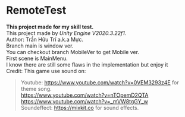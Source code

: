 # RemoteTest
**This project made for my skill test.**  
This project made by _Unity Engine V2020.3.22f1._   
Author: Trần Hữu Trí a.k.a Mực.  
Branch main is window ver.  
You can checkout branch MobileVer to get Mobile ver.  
First scene is MainMenu.  
I know there are still some flaws in the implementation but enjoy it  
Credit: This game use sound on:  
> Youtube: https://www.youtube.com/watch?v=0VEM3293z4E for theme song.  
> https://www.youtube.com/watch?v=nTOpemD2QTA  
> https://www.youtube.com/watch?v=_mVW8tgGY_w   
> Soundeffect: https://mixkit.co for sound effects.  
